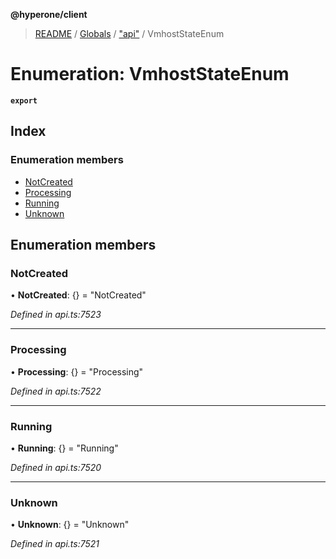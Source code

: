 **@hyperone/client**

> [README](../README.md) / [Globals](../globals.md) / ["api"](../modules/_api_.md) / VmhostStateEnum

# Enumeration: VmhostStateEnum

**`export`** 

## Index

### Enumeration members

* [NotCreated](_api_.vmhoststateenum.md#notcreated)
* [Processing](_api_.vmhoststateenum.md#processing)
* [Running](_api_.vmhoststateenum.md#running)
* [Unknown](_api_.vmhoststateenum.md#unknown)

## Enumeration members

### NotCreated

•  **NotCreated**: {} = "NotCreated"

*Defined in api.ts:7523*

___

### Processing

•  **Processing**: {} = "Processing"

*Defined in api.ts:7522*

___

### Running

•  **Running**: {} = "Running"

*Defined in api.ts:7520*

___

### Unknown

•  **Unknown**: {} = "Unknown"

*Defined in api.ts:7521*

